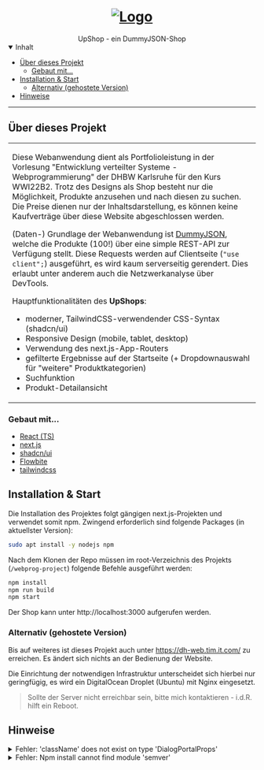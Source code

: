 <h1 align="center">
  <a href="https://dh-web.tim.it.com/">
    <img src="https://raw.githubusercontent.com/TimLinsenmayer/webprog-project/master/docs/images/%C3%9Cbersicht.png" alt="Logo">
  </a>
</h1>

<div align="center">
  UpShop - ein DummyJSON-Shop
</div>

<details open="open">
<summary>Inhalt</summary>

- [Über dieses Projekt](#über-dieses-projekt)
  - [Gebaut mit...](#gebaut-mit)
- [Installation & Start](#installation--start)
  - [Alternativ (gehostete Version)](#alternativ-gehostete-version)
- [Hinweise](#alternativ-gehostete-version)


</details>

---

## Über dieses Projekt

<table>
<tr>
<td>

Diese Webanwendung dient als Portfolioleistung in der Vorlesung "Entwicklung verteilter Systeme - Webprogrammierung" der DHBW Karlsruhe für den Kurs WWI22B2. Trotz des Designs als Shop besteht nur die Möglichkeit, Produkte anzusehen und nach diesen zu suchen. Die Preise dienen nur der Inhaltsdarstellung, es können keine Kaufverträge über diese Website abgeschlossen werden.

(Daten-) Grundlage der Webanwendung ist [DummyJSON](https://dummyjson.com/), welche die Produkte (100!) über eine simple REST-API zur Verfügung stellt. Diese Requests werden auf Clientseite (`"use client";`) ausgeführt, es wird kaum serverseitig gerendert. Dies erlaubt unter anderem auch die Netzwerkanalyse über DevTools.

Hauptfunktionalitäten des **UpShops**:

- moderner, TailwindCSS-verwendender CSS-Syntax (shadcn/ui)
- Responsive Design (mobile, tablet, desktop)
- Verwendung des next.js-App-Routers
- gefilterte Ergebnisse auf der Startseite (+ Dropdownauswahl für "weitere" Produktkategorien)
- Suchfunktion
- Produkt-Detailansicht
</td>
</tr>
</table>

### Gebaut mit...

- [React (TS)](https://react.dev/)
- [next.js](https://nextjs.org/)
- [shadcn/ui](https://ui.shadcn.com/)
- [Flowbite](https://flowbite.com/)
- [tailwindcss](https://tailwindcss.com/)

## Installation & Start

Die Installation des Projektes folgt gängigen next.js-Projekten und verwendet somit npm. Zwingend erforderlich sind folgende Packages (in aktuellster Version):

```sh
sudo apt install -y nodejs npm
```
Nach dem Klonen der Repo müssen im root-Verzeichnis des Projekts (`/webprog-project`) folgende Befehle ausgeführt werden:

```sh
npm install
npm run build
npm start
```

Der Shop kann unter http://localhost:3000 aufgerufen werden.

### Alternativ (gehostete Version)
Bis auf weiteres ist dieses Projekt auch unter https://dh-web.tim.it.com/ zu erreichen. Es ändert sich nichts an der Bedienung der Website.

Die Einrichtung der notwendigen Infrastruktur unterscheidet sich hierbei nur geringfügig, es wird ein DigitalOcean Droplet (Ubuntu) mit Nginx eingesetzt.

> Sollte der Server nicht erreichbar sein, bitte mich kontaktieren - i.d.R. hilft ein Reboot.



## Hinweise

<details>
<summary>Fehler: 'className' does not exist on type 'DialogPortalProps'</summary>

In manchen Builds tritt dieser Fehler auf (`npm run build`). Dieser stammt aus den Dialog-Popups (Footer).
Dieses Fehlerbild ist bekannt und wird [bereits als öffentliches Issue von shadcn/ui gelistet](https://github.com/shadcn-ui/ui/issues/1595).

</details>
<details>
<summary>Fehler: Npm install cannot find module 'semver'</summary>

Dieser Fehler entsteht durch eine veraltete Node.js-Version - bitte aktualisieren!

</details>
